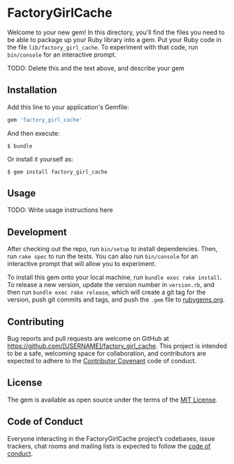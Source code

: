 # FactoryGirlCache

Welcome to your new gem! In this directory, you'll find the files you need to be able to package up your Ruby library into a gem. Put your Ruby code in the file `lib/factory_girl_cache`. To experiment with that code, run `bin/console` for an interactive prompt.

TODO: Delete this and the text above, and describe your gem

## Installation

Add this line to your application's Gemfile:

```ruby
gem 'factory_girl_cache'
```

And then execute:

    $ bundle

Or install it yourself as:

    $ gem install factory_girl_cache

## Usage

TODO: Write usage instructions here

## Development

After checking out the repo, run `bin/setup` to install dependencies. Then, run `rake spec` to run the tests. You can also run `bin/console` for an interactive prompt that will allow you to experiment.

To install this gem onto your local machine, run `bundle exec rake install`. To release a new version, update the version number in `version.rb`, and then run `bundle exec rake release`, which will create a git tag for the version, push git commits and tags, and push the `.gem` file to [rubygems.org](https://rubygems.org).

## Contributing

Bug reports and pull requests are welcome on GitHub at https://github.com/[USERNAME]/factory_girl_cache. This project is intended to be a safe, welcoming space for collaboration, and contributors are expected to adhere to the [Contributor Covenant](http://contributor-covenant.org) code of conduct.

## License

The gem is available as open source under the terms of the [MIT License](https://opensource.org/licenses/MIT).

## Code of Conduct

Everyone interacting in the FactoryGirlCache project’s codebases, issue trackers, chat rooms and mailing lists is expected to follow the [code of conduct](https://github.com/[USERNAME]/factory_girl_cache/blob/master/CODE_OF_CONDUCT.md).
